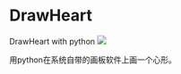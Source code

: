 # DrawHeart
DrawHeart with python
![](http://pic2.zhimg.com/cc2921ddab82fc3e660bb3577974d301_b.jpg)

用python在系统自带的画板软件上画一个心形。
